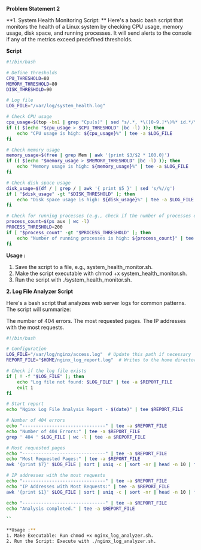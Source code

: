 **Problem Statement 2**

**1. System Health Monitoring Script: **
Here's a basic bash script that monitors the health of a Linux system by checking CPU usage, memory usage, disk space, and running processes. It will send alerts to the console if any of the metrics exceed predefined thresholds.

**Script**

```bash
#!/bin/bash

# Define thresholds
CPU_THRESHOLD=80
MEMORY_THRESHOLD=80
DISK_THRESHOLD=90

# Log file
LOG_FILE="/var/log/system_health.log"

# Check CPU usage
cpu_usage=$(top -bn1 | grep "Cpu(s)" | sed "s/.*, *\([0-9.]*\)%* id.*/\1/" | awk '{print 100 - $1}')
if (( $(echo "$cpu_usage > $CPU_THRESHOLD" |bc -l) )); then
    echo "CPU usage is high: ${cpu_usage}%" | tee -a $LOG_FILE
fi

# Check memory usage
memory_usage=$(free | grep Mem | awk '{print $3/$2 * 100.0}')
if (( $(echo "$memory_usage > $MEMORY_THRESHOLD" |bc -l) )); then
    echo "Memory usage is high: ${memory_usage}%" | tee -a $LOG_FILE
fi

# Check disk space usage
disk_usage=$(df / | grep / | awk '{ print $5 }' | sed 's/%//g')
if [ "$disk_usage" -gt "$DISK_THRESHOLD" ]; then
    echo "Disk space usage is high: ${disk_usage}%" | tee -a $LOG_FILE
fi

# Check for running processes (e.g., check if the number of processes exceeds a threshold)
process_count=$(ps aux | wc -l)
PROCESS_THRESHOLD=200
if [ "$process_count" -gt "$PROCESS_THRESHOLD" ]; then
    echo "Number of running processes is high: ${process_count}" | tee -a $LOG_FILE
fi

```
**Usage :**
1. Save the script to a file, e.g., system_health_monitor.sh.
2. Make the script executable with chmod +x system_health_monitor.sh.
3. Run the script with ./system_health_monitor.sh.

**2. Log File Analyzer Script**

Here's a bash script that analyzes web server logs for common patterns. The script will summarize:

The number of 404 errors.
The most requested pages.
The IP addresses with the most requests.

```bash
#!/bin/bash

# Configuration
LOG_FILE="/var/log/nginx/access.log"  # Update this path if necessary
REPORT_FILE="$HOME/nginx_log_report.log"  # Writes to the home directory

# Check if the log file exists
if [ ! -f "$LOG_FILE" ]; then
    echo "Log file not found: $LOG_FILE" | tee -a $REPORT_FILE
    exit 1
fi

# Start report
echo "Nginx Log File Analysis Report - $(date)" | tee $REPORT_FILE

# Number of 404 errors
echo "-------------------------------" | tee -a $REPORT_FILE
echo "Number of 404 Errors:" | tee -a $REPORT_FILE
grep ' 404 ' $LOG_FILE | wc -l | tee -a $REPORT_FILE

# Most requested pages
echo "-------------------------------" | tee -a $REPORT_FILE
echo "Most Requested Pages:" | tee -a $REPORT_FILE
awk '{print $7}' $LOG_FILE | sort | uniq -c | sort -nr | head -n 10 | tee -a $REPORT_FILE

# IP addresses with the most requests
echo "-------------------------------" | tee -a $REPORT_FILE
echo "IP Addresses with Most Requests:" | tee -a $REPORT_FILE
awk '{print $1}' $LOG_FILE | sort | uniq -c | sort -nr | head -n 10 | tee -a $REPORT_FILE

echo "-------------------------------" | tee -a $REPORT_FILE
echo "Analysis completed." | tee -a $REPORT_FILE

``

**Usage :**
1. Make Executable: Run chmod +x nginx_log_analyzer.sh.
2. Run the Script: Execute with ./nginx_log_analyzer.sh.

